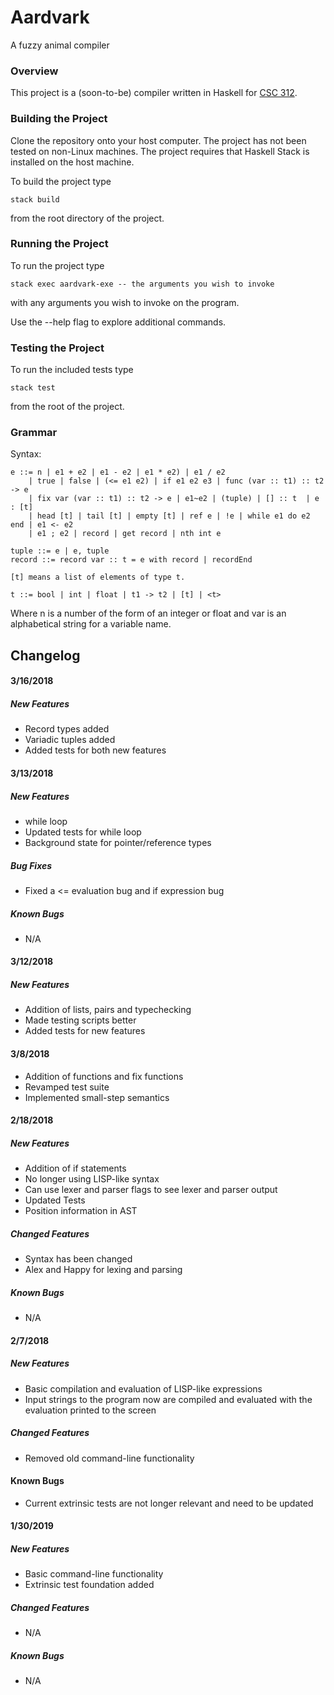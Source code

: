 # Aardvark
A fuzzy animal compiler

### Overview
This project is a (soon-to-be) compiler written in Haskell for [CSC 312](http://www.cs.grinnell.edu/~osera/courses/csc312/18sp).

### Building the Project
Clone the repository onto your host computer. The project has not been tested on non-Linux machines. The project requires that Haskell Stack is installed on the host machine.

To build the project type
```
stack build
```
from the root directory of the project.

### Running the Project
To run the project type
```
stack exec aardvark-exe -- the arguments you wish to invoke
```
with any arguments you wish to invoke on the program.

Use the --help flag to explore additional commands.

### Testing the Project
To run the included tests type
```
stack test
```
from the root of the project.

### Grammar

Syntax:
```
e ::= n | e1 + e2 | e1 - e2 | e1 * e2) | e1 / e2
    | true | false | (<= e1 e2) | if e1 e2 e3 | func (var :: t1) :: t2 -> e
    | fix var (var :: t1) :: t2 -> e | e1~e2 | (tuple) | [] :: t  | e : [t]
    | head [t] | tail [t] | empty [t] | ref e | !e | while e1 do e2 end | e1 <- e2
    | e1 ; e2 | record | get record | nth int e

tuple ::= e | e, tuple
record ::= record var :: t = e with record | recordEnd

[t] means a list of elements of type t.

t ::= bool | int | float | t1 -> t2 | [t] | <t>
```

Where n is a number of the form of an integer or float and var is an alphabetical string for a variable name.

## Changelog

#### 3/16/2018
##### New Features
- Record types added
- Variadic tuples added
- Added tests for both new features

#### 3/13/2018
##### New Features
- while loop
- Updated tests for while loop
- Background state for pointer/reference types

##### Bug Fixes
- Fixed a <= evaluation bug and if expression bug

##### Known Bugs
- N/A

#### 3/12/2018
##### New Features
- Addition of lists, pairs and typechecking
- Made testing scripts better
- Added tests for new features

#### 3/8/2018
- Addition of functions and fix functions
- Revamped test suite
- Implemented small-step semantics

#### 2/18/2018
##### New Features
- Addition of if statements
- No longer using LISP-like syntax
- Can use lexer and parser flags to see lexer and parser output
- Updated Tests
- Position information in AST

##### Changed Features
- Syntax has been changed
- Alex and Happy for lexing and parsing

##### Known Bugs
- N/A

#### 2/7/2018
##### New Features
- Basic compilation and evaluation of LISP-like expressions
- Input strings to the program now are compiled and evaluated with the evaluation printed to the screen

##### Changed Features
- Removed old command-line functionality

#### Known Bugs
- Current extrinsic tests are not longer relevant and need to be updated

#### 1/30/2019
##### New Features
- Basic command-line functionality
- Extrinsic test foundation added
##### Changed Features
- N/A
##### Known Bugs
- N/A
